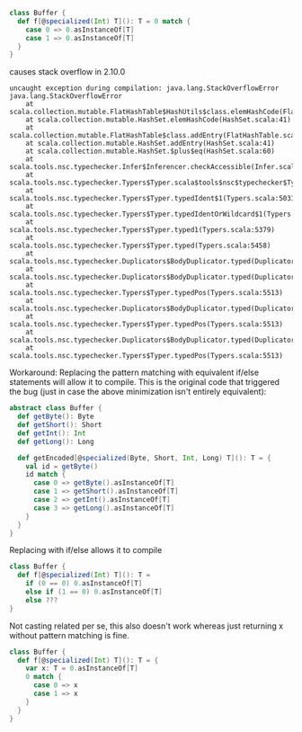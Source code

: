 ```scala
class Buffer {
  def f[@specialized(Int) T](): T = 0 match {
    case 0 => 0.asInstanceOf[T]
    case 1 => 0.asInstanceOf[T]
  }
}
```

causes stack overflow in 2.10.0

```
uncaught exception during compilation: java.lang.StackOverflowError
java.lang.StackOverflowError
	at scala.collection.mutable.FlatHashTable$HashUtils$class.elemHashCode(FlatHashTable.scala:391)
	at scala.collection.mutable.HashSet.elemHashCode(HashSet.scala:41)
	at scala.collection.mutable.FlatHashTable$class.addEntry(FlatHashTable.scala:137)
	at scala.collection.mutable.HashSet.addEntry(HashSet.scala:41)
	at scala.collection.mutable.HashSet.$plus$eq(HashSet.scala:60)
	at scala.tools.nsc.typechecker.Infer$Inferencer.checkAccessible(Infer.scala:311)
	at scala.tools.nsc.typechecker.Typers$Typer.scala$tools$nsc$typechecker$Typers$Typer$$makeAccessible(Typers.scala:598)
	at scala.tools.nsc.typechecker.Typers$Typer.typedIdent$1(Typers.scala:5031)
	at scala.tools.nsc.typechecker.Typers$Typer.typedIdentOrWildcard$1(Typers.scala:5048)
	at scala.tools.nsc.typechecker.Typers$Typer.typed1(Typers.scala:5379)
	at scala.tools.nsc.typechecker.Typers$Typer.typed(Typers.scala:5458)
	at scala.tools.nsc.typechecker.Duplicators$BodyDuplicator.typed(Duplicators.scala:386)
	at scala.tools.nsc.typechecker.Duplicators$BodyDuplicator.typed(Duplicators.scala:352)
	at scala.tools.nsc.typechecker.Typers$Typer.typedPos(Typers.scala:5513)
	at scala.tools.nsc.typechecker.Duplicators$BodyDuplicator.typed(Duplicators.scala:373)
	at scala.tools.nsc.typechecker.Typers$Typer.typedPos(Typers.scala:5513)
	at scala.tools.nsc.typechecker.Duplicators$BodyDuplicator.typed(Duplicators.scala:373)
	at scala.tools.nsc.typechecker.Typers$Typer.typedPos(Typers.scala:5513)
```

Workaround:
Replacing the pattern matching with equivalent if/else statements will allow it to compile.
This is the original code that triggered the bug (just in case the above minimization isn't entirely equivalent):

```scala
abstract class Buffer {
  def getByte(): Byte 
  def getShort(): Short
  def getInt(): Int  
  def getLong(): Long 

  def getEncoded[@specialized(Byte, Short, Int, Long) T](): T = {
    val id = getByte()
    id match {
      case 0 => getByte().asInstanceOf[T]
      case 1 => getShort().asInstanceOf[T]
      case 2 => getInt().asInstanceOf[T]
      case 3 => getLong().asInstanceOf[T]
    }
  }
}
```
Replacing with if/else allows it to compile

```scala
class Buffer {
  def f[@specialized(Int) T](): T = 
    if (0 == 0) 0.asInstanceOf[T] 
    else if (1 == 0) 0.asInstanceOf[T] 
    else ???
}
```
Not casting related per se, this also doesn't work whereas just returning x without pattern matching is fine.

```scala
class Buffer {
  def f[@specialized(Int) T](): T = {
    var x: T = 0.asInstanceOf[T]
    0 match {
      case 0 => x
      case 1 => x
    } 
  }
}
```
